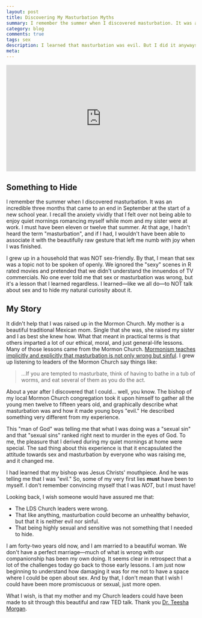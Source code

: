 ```yaml
---
layout: post
title: Discovering My Masturbation Myths
summary: I remember the summer when I discovered masturbation. It was an incredible three months that came to an end in September at the start of a new school year.
category: blog
comments: true
tags: sex
description: I learned that masturbation was evil. But I did it anyways.
meta:
---
```


<style>.embed-container { position: relative; padding-bottom: 56.25%; height: 0; overflow: hidden; max-width: 100%; } .embed-container iframe, .embed-container object, .embed-container embed { position: absolute; top: 0; left: 0; width: 100%; height: 100%; }</style><div class='embed-container'><iframe src='https://www.youtube.com/embed//zRkPU1fKchI' frameborder='0' allowfullscreen></iframe></div>

## Something to Hide

I remember the summer when I discovered masturbation. It was an incredible three months that came to an end in September at the start of a new school year. I recall the anxiety vividly that I felt over not being able to enjoy quiet mornings romancing myself while mom and my sister were at work. I must have been eleven or twelve that summer. At that age, I hadn't heard the term "masturbation", and if I had, I wouldn't have been able to associate it with the beautifully raw gesture that left me numb with joy when I was finished.

I grew up in a household that was NOT sex-friendly. By that, I mean that sex was a topic not to be spoken of openly. We ignored the "sexy" scenes in R rated movies and pretended that we didn't understand the innuendos of TV commercials. No one ever told me that sex or masturbation was wrong, but it's a lesson that I learned regardless. I learned—like we all do—to NOT talk about sex and to hide my natural curiosity about it.

## My Story

It didn't help that I was raised up in the Mormon Church. My mother is a beautiful traditional Mexican mom. Single that she was, she raised my sister and I as best she knew how. What that meant in practical terms is that others imparted a lot of our ethical, moral, and just general-life lessons. Many of those lessons came from the Mormon Church.  [Mormonism teaches implicitly and explicitly that masturbation is not only wrong but sinful](http://www.mormonthink.com/QUOTES/masturbation.htm "LDS Quotes on the Topic of Masturbation"). I grew up listening to leaders of the Mormon Church say things like:

>...If you are tempted to masturbate, think of having to bathe in a tub of worms, and eat several of them as you do the act.

About a year after I discovered that I could... well, you know. The bishop of my local Mormon Church congregation took it upon himself to gather all the young men twelve to fifteen years old, and graphically describe what masturbation was and how it made young boys "evil." He described something very different from my experience.

This "man of God" was telling me that what I was doing was a "sexual sin" and that "sexual sins" ranked right next to murder in the eyes of God. To me, the pleasure that I derived during my quiet mornings at home were special. The sad thing about this experience is that it encapsulated the attitude towards sex and masturbation by everyone who was raising me, and it changed me.

I had learned that my bishop was Jesus Christs' mouthpiece. And he was telling me that I was "evil." So, some of my very first lies **must** have been to myself. I don't remember convincing myself that I was *NOT*, but I must have!

Looking back, I wish someone would have assured me that:

- The LDS Church leaders were wrong.
- That like anything, masturbation could become an unhealthy behavior, but that it is neither evil nor sinful.
- That being highly sexual and sensitive was not something that I needed to hide.

I am forty-two years old now, and I am married to a beautiful woman. We don't have a perfect marriage—much of what is wrong with our companionship has been my own doing. It seems clear in retrospect that a lot of the challenges today go back to those early lessons. I am just now beginning to understand how damaging it was for me not to have a space where I could be open about sex. And by that, I don't mean that I wish I could have been more promiscuous or sexual, just more open.

What I wish, is that my mother and my Church leaders could have been made to sit through this beautiful and raw TED talk. Thank you [Dr. Teesha Morgan](http://www.teeshamorgan.com/ "Dr. Teesha Morgan").

